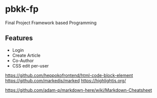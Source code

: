 # pbkk-fp

Final Project Framework based Programming

## Features

-   Login
-   Create Article
-   Co-Author
-   CSS edit per-user

https://github.com/heppokofrontend/html-code-block-element
https://github.com/markedjs/marked
https://highlightjs.org/

https://github.com/adam-p/markdown-here/wiki/Markdown-Cheatsheet
